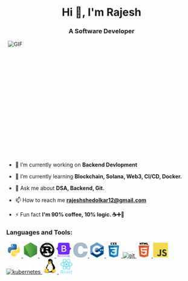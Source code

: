 <h1 align="center">Hi 👋, I'm Rajesh</h1>
<h3 align="center">A Software Developer</h3>
<img align="right" alt="GIF" src="code.gif" width="500" height="320" />



<!--<p align="left"> <a href="https://twitter.com/RajeshShedolkar" target="blank"><img src="https://img.shields.io/twitter/follow/RajeshShedolkar?logo=twitter&style=for-the-badge" alt="RajeshShedolkar" /></a> </p>
-->
- 🔭 I’m currently working on **Backend Devlopment**

- 🌱 I’m currently learning **Blockchain, Solana, Web3,  CI/CD, Docker.**

- 💬 Ask me about **DSA, Backend, Git.**

- 📫 How to reach me **rajeshshedolkar12@gmail.com**

- ⚡ Fun fact **I'm 90% coffee, 10% logic. ☕➕🧠**

<h3 align="left">Languages and Tools:</h3>
<p align="left"> <a href="https://getbootstrap.com" target="_blank">
<a href="https://www.python.org" target="_blank"> <img src="https://raw.githubusercontent.com/devicons/devicon/master/icons/python/python-original.svg" alt="python" width="40" height="40"/> </a>
<a href="https://www.nodejs.org" target="_blank"> <img src="https://raw.githubusercontent.com/devicons/devicon/master/icons/nodejs/nodejs-original.svg" alt="nodejs" width="40" height="40"/> </a>
<a href="https://www.rust.org" target="_blank"> <img src="https://raw.githubusercontent.com/devicons/devicon/master/icons/rust/rust-original.svg" alt="rust" width="40" height="40" />   </a>
<img src="https://raw.githubusercontent.com/devicons/devicon/master/icons/bootstrap/bootstrap-plain-wordmark.svg" alt="bootstrap" width="40" height="40"/> </a> <a href="https://www.cprogramming.com/" target="_blank"> <img src="https://raw.githubusercontent.com/devicons/devicon/master/icons/c/c-original.svg" alt="c" width="40" height="40"/> </a> <a href="https://www.w3schools.com/cpp/" target="_blank"> <img src="https://raw.githubusercontent.com/devicons/devicon/master/icons/cplusplus/cplusplus-original.svg" alt="cplusplus" width="40" height="40"/> </a> <a href="https://www.w3schools.com/css/" target="_blank"> <img src="https://raw.githubusercontent.com/devicons/devicon/master/icons/css3/css3-original-wordmark.svg" alt="css3" width="40" height="40"/> </a> <a href="https://git-scm.com/" target="_blank"> <img src="https://www.vectorlogo.zone/logos/git-scm/git-scm-icon.svg" alt="git" width="40" height="40"/> </a> <a href="https://www.w3.org/html/" target="_blank"> <img src="https://raw.githubusercontent.com/devicons/devicon/master/icons/html5/html5-original-wordmark.svg" alt="html5" width="40" height="40"/> </a> <a href="https://developer.mozilla.org/en-US/docs/Web/JavaScript" target="_blank"> <img src="https://raw.githubusercontent.com/devicons/devicon/master/icons/javascript/javascript-original.svg" alt="javascript" width="40" height="40"/> </a> <a href="https://kubernetes.io" target="_blank"> <img src="https://www.vectorlogo.zone/logos/kubernetes/kubernetes-icon.svg" alt="kubernetes" width="40" height="40"/> </a> <a href="https://www.linux.org/" target="_blank"> <img src="https://raw.githubusercontent.com/devicons/devicon/master/icons/linux/linux-original.svg" alt="linux" width="40" height="40"/> </a>  <a href="https://reactjs.org/" target="_blank"> <img src="https://raw.githubusercontent.com/devicons/devicon/master/icons/react/react-original-wordmark.svg" alt="react" width="40" height="40"/> </a> <a href="https://unrealengine.com/" target="_blank">  </a> </p>
